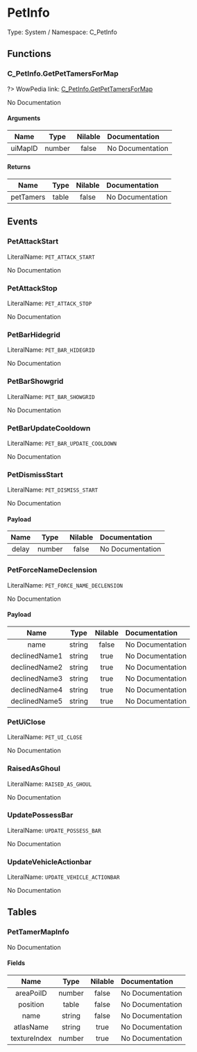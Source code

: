 # PetInfo

Type: System / Namespace: C_PetInfo

## Functions

### C_PetInfo.GetPetTamersForMap
?> WowPedia link: [C_PetInfo.GetPetTamersForMap](https://wow.gamepedia.com/API_C_PetInfo.GetPetTamersForMap)

No Documentation

#### Arguments
|Name|Type|Nilable|Documentation|
|:---:|:---:|:---:|:---|
|uiMapID|number|false|No Documentation|
#### Returns
|Name|Type|Nilable|Documentation|
|:---:|:---:|:---:|:---|
|petTamers|table|false|No Documentation|
## Events

### PetAttackStart
LiteralName: `PET_ATTACK_START`

No Documentation

### PetAttackStop
LiteralName: `PET_ATTACK_STOP`

No Documentation

### PetBarHidegrid
LiteralName: `PET_BAR_HIDEGRID`

No Documentation

### PetBarShowgrid
LiteralName: `PET_BAR_SHOWGRID`

No Documentation

### PetBarUpdateCooldown
LiteralName: `PET_BAR_UPDATE_COOLDOWN`

No Documentation

### PetDismissStart
LiteralName: `PET_DISMISS_START`

No Documentation

#### Payload
|Name|Type|Nilable|Documentation|
|:---:|:---:|:---:|:---|
|delay|number|false|No Documentation|
### PetForceNameDeclension
LiteralName: `PET_FORCE_NAME_DECLENSION`

No Documentation

#### Payload
|Name|Type|Nilable|Documentation|
|:---:|:---:|:---:|:---|
|name|string|false|No Documentation|
|declinedName1|string|true|No Documentation|
|declinedName2|string|true|No Documentation|
|declinedName3|string|true|No Documentation|
|declinedName4|string|true|No Documentation|
|declinedName5|string|true|No Documentation|
### PetUiClose
LiteralName: `PET_UI_CLOSE`

No Documentation

### RaisedAsGhoul
LiteralName: `RAISED_AS_GHOUL`

No Documentation

### UpdatePossessBar
LiteralName: `UPDATE_POSSESS_BAR`

No Documentation

### UpdateVehicleActionbar
LiteralName: `UPDATE_VEHICLE_ACTIONBAR`

No Documentation

## Tables

### PetTamerMapInfo

No Documentation

#### Fields
|Name|Type|Nilable|Documentation|
|:---:|:---:|:---:|:---|
|areaPoiID|number|false|No Documentation|
|position|table|false|No Documentation|
|name|string|false|No Documentation|
|atlasName|string|true|No Documentation|
|textureIndex|number|true|No Documentation|